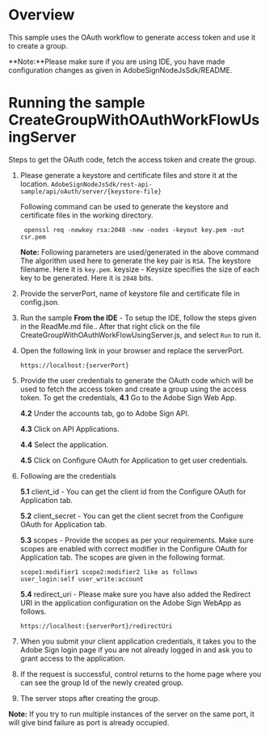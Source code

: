 # Overview
This sample uses the OAuth workflow to generate access token and use it to create a group.

**Note:**Please make sure if you are using IDE, you have made configuration changes as given in AdobeSignNodeJsSdk/README.

Running the sample CreateGroupWithOAuthWorkFlowUsingServer 
=====================================================

Steps to get the OAuth code, fetch the access token and create the group.
    
1.  Please generate a keystore and certificate files and store it at the location.
    `AdobeSignNodeJsSdk/rest-api-sample/api/oAuth/server/{keystore-file}`
    
    Following command can be used to generate the keystore and certificate files in the working directory.
    ```
     openssl req -newkey rsa:2048 -new -nodes -keyout key.pem -out csr.pem
    ```
    
    **Note:** Following parameters are used/generated in the above command
    The algorithm used here to generate the key pair is `RSA`.
    The keystore filename. Here it is `key.pem`.
    keysize - Keysize specifies the size of each key to be generated. Here it is `2048` bits.

2.  Provide the serverPort, name of keystore file and certificate file in config.json.

3.  Run the sample
     **From the IDE** - To setup the IDE, follow the steps given in the ReadMe.md file..
     After that right click on the file CreateGroupWithOAuthWorkFlowUsingServer.js, and select `Run` to run it.
        
3.  Open the following link in your browser and replace the serverPort. 
    ```
    https://localhost:{serverPort}
    ```

4.  Provide the user credentials to generate the OAuth code which will be used to fetch the access token and create a group using 
    the access token. To get the credentials,
    **4.1** Go to the Adobe Sign Web App.
    
    **4.2** Under the accounts tab, go to Adobe Sign API.
    
    **4.3** Click on API Applications.
    
    **4.4** Select the application.
    
    **4.5** Click on Configure OAuth for Application to get user credentials.
    
5. Following are the credentials 

    **5.1** client_id - You can get the client id from the Configure OAuth for Application tab.
    
    **5.2** client_secret - You can get the client secret from the Configure OAuth for Application tab.

    **5.3** scopes - Provide the scopes as per your requirements. Make sure scopes are enabled with correct modifier in the Configure OAuth 
    for Application tab. The scopes are given in the following format.
    ```
    scope1:modifier1 scope2:modifier2 like as follows
    user_login:self user_write:account
    ```

    **5.4** redirect_uri - Please make sure you have also added the Redirect URI in the application configuration on the Adobe Sign WebApp as follows.
    ```
    https://localhost:{serverPort}/redirectUri
    ```
        
6.  When you submit your client application credentials, it takes you to the Adobe Sign login page if you are not
    already logged in and ask you to grant access to the application.
    
7.  If the request is successful, control returns to the home page where you can see the group Id of the newly created group. 
  
8. The server stops after creating the group.
  
**Note:** If you try to run multiple instances of the server on the same port, it will give bind failure as port is already occupied.
